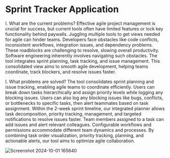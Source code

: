 ﻿# Sprint Tracker Application

I. What are the current problems? 
Effective agile project management is crucial for success, but current tools often have limited features or lock key functionality behind paywalls. Juggling multiple tools to get views needed for agile can hinder teams. Developers face obstacles like code conflicts, inconsistent workflows, integration issues, and dependency problems. These roadblocks are challenging to resolve, slowing overall productivity. Software engineering inherently involves navigating such obstacles. The tool integrates sprint planning, task tracking, and issue management. This consolidated view aims to smooth agile development, helping teams coordinate, track blockers, and resolve issues faster.

I. What problems are solved? 
The tool consolidates sprint planning and issue tracking, enabling agile teams to coordinate efficiently. Users can break down tasks hierarchically and assign priority levels while logging any blocking issues. Users can also log any blocking issues like bugs, conflicts, or bottlenecks to specific tasks, then alert teammates based on task assignment. Within the 2-week sprint timeline, our integrated planner allows task decomposition, priority tracking, management, and targeted notifications to resolve issues faster. Team members assigned to a task can add issues and alert relevant colleagues. Configurable workflows and permissions accommodate different team dynamics and processes. By combining task order visualization, priority tracking, planning, and actionable alerts, our tool aims to optimize agile collaboration.

![Screenshot 2024-10-01 165640](https://github.com/user-attachments/assets/8c8e74fd-c29a-42da-8b7c-f87098748fc3)
